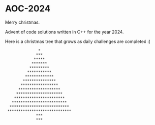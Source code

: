 # AOC-2024

Merry christmas.

Advent of code solutions written in C++ for the year 2024.

Here is a christmas tree that grows as daily challenges are completed :)

```
               *
              ***
             *****
            *******
           *********
          ***********
         *************
        ***************
       *****************
      *******************
     *********************
    ***********************
   *************************
  ***************************
 *****************************
              ***
              ***
```